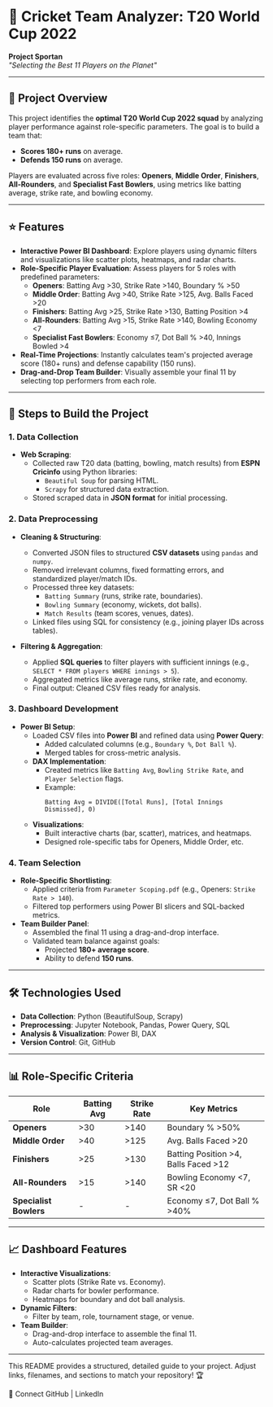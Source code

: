# 🏏 Cricket Team Analyzer: T20 World Cup 2022  
**Project Sportan**  
*"Selecting the Best 11 Players on the Planet"*  

---

## 📌 Project Overview  
This project identifies the **optimal T20 World Cup 2022 squad** by analyzing player performance against role-specific parameters. The goal is to build a team that:  
- **Scores 180+ runs** on average.  
- **Defends 150 runs** on average.  

Players are evaluated across five roles: **Openers**, **Middle Order**, **Finishers**, **All-Rounders**, and **Specialist Fast Bowlers**, using metrics like batting average, strike rate, and bowling economy.  

---

## ⭐ Features   
- **Interactive Power BI Dashboard**: Explore players using dynamic filters and visualizations like scatter plots, heatmaps, and radar charts.  
- **Role-Specific Player Evaluation**: Assess players for 5 roles with predefined parameters:  
  - **Openers**: Batting Avg >30, Strike Rate >140, Boundary % >50  
  - **Middle Order**: Batting Avg >40, Strike Rate >125, Avg. Balls Faced >20  
  - **Finishers**: Batting Avg >25, Strike Rate >130, Batting Position >4  
  - **All-Rounders**: Batting Avg >15, Strike Rate >140, Bowling Economy <7  
  - **Specialist Fast Bowlers**: Economy ≤7, Dot Ball % >40, Innings Bowled >4  
- **Real-Time Projections**: Instantly calculates team's projected average score (180+ runs) and defense capability (150 runs).  
- **Drag-and-Drop Team Builder**: Visually assemble your final 11 by selecting top performers from each role.  

---

## 🚀 Steps to Build the Project  

### 1. **Data Collection**  
- **Web Scraping**:  
  - Collected raw T20 data (batting, bowling, match results) from **ESPN Cricinfo** using Python libraries:  
    - `Beautiful Soup` for parsing HTML.  
    - `Scrapy` for structured data extraction.  
  - Stored scraped data in **JSON format** for initial processing.  

### 2. **Data Preprocessing**  
- **Cleaning & Structuring**:  
  - Converted JSON files to structured **CSV datasets** using `pandas` and `numpy`.  
  - Removed irrelevant columns, fixed formatting errors, and standardized player/match IDs.  
  - Processed three key datasets:  
    - `Batting Summary` (runs, strike rate, boundaries).  
    - `Bowling Summary` (economy, wickets, dot balls).  
    - `Match Results` (team scores, venues, dates).  
  - Linked files using SQL for consistency (e.g., joining player IDs across tables).  

- **Filtering & Aggregation**:  
  - Applied **SQL queries** to filter players with sufficient innings (e.g., `SELECT * FROM players WHERE innings > 5`).  
  - Aggregated metrics like average runs, strike rate, and economy.  
  - Final output: Cleaned CSV files ready for analysis.  

### 3. **Dashboard Development**  
- **Power BI Setup**:  
  - Loaded CSV files into **Power BI** and refined data using **Power Query**:  
    - Added calculated columns (e.g., `Boundary %`, `Dot Ball %`).  
    - Merged tables for cross-metric analysis.  
  - **DAX Implementation**:  
    - Created metrics like `Batting Avg`, `Bowling Strike Rate`, and `Player Selection` flags.  
    - Example:  
      ```dax  
      Batting Avg = DIVIDE([Total Runs], [Total Innings Dismissed], 0)  
      ```  
  - **Visualizations**:  
    - Built interactive charts (bar, scatter), matrices, and heatmaps.  
    - Designed role-specific tabs for Openers, Middle Order, etc.  

### 4. **Team Selection**  
- **Role-Specific Shortlisting**:  
  - Applied criteria from `Parameter Scoping.pdf` (e.g., Openers: `Strike Rate > 140`).  
  - Filtered top performers using Power BI slicers and SQL-backed metrics.  
- **Team Builder Panel**:  
  - Assembled the final 11 using a drag-and-drop interface.  
  - Validated team balance against goals:  
    - Projected **180+ average score**.  
    - Ability to defend **150 runs**.  


---

## 🛠️ Technologies Used  
- **Data Collection**: Python (BeautifulSoup, Scrapy)  
- **Preprocessing**: Jupyter Notebook, Pandas, Power Query, SQL  
- **Analysis & Visualization**: Power BI, DAX  
- **Version Control**: Git, GitHub  

---

## 📊 Role-Specific Criteria  
| **Role**               | Batting Avg | Strike Rate | Key Metrics                          |  
|------------------------|-------------|-------------|--------------------------------------|  
| **Openers**            | >30        | >140        | Boundary % >50%                      |  
| **Middle Order**       | >40        | >125        | Avg. Balls Faced >20                 |  
| **Finishers**          | >25        | >130        | Batting Position >4, Balls Faced >12|  
| **All-Rounders**       | >15        | >140        | Bowling Economy <7, SR <20          |  
| **Specialist Bowlers** | -          | -           | Economy ≤7, Dot Ball % >40%         |  

---

## 📈 Dashboard Features  
- **Interactive Visualizations**:  
  - Scatter plots (Strike Rate vs. Economy).  
  - Radar charts for bowler performance.  
  - Heatmaps for boundary and dot ball analysis.  
- **Dynamic Filters**:  
  - Filter by team, role, tournament stage, or venue.  
- **Team Builder**:  
  - Drag-and-drop interface to assemble the final 11.  
  - Auto-calculates projected team averages.  

---


This README provides a structured, detailed guide to your project. Adjust links, filenames, and sections to match your repository! 🏆

🔗 Connect
GitHub | LinkedIn 

